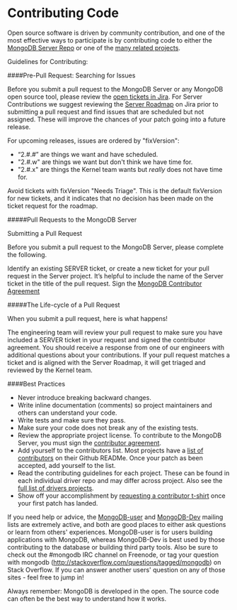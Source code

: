 Contributing Code
===========================================

Open source software is driven by community contribution, and one of the most effective ways to participate is by contributing code to either the [MongoDB Server Repo](https://github.com/mongodb/mongo) or one of the [many related projects](http://docs.mongodb.org/ecosystem/drivers/).

Guidelines for Contributing:

####Pre-Pull Request: Searching for Issues

Before you submit a pull request to the MongoDB Server or any MongoDB open source tool, please review the [open tickets in Jira](https://jira.mongodb.org/browse/). For Server Contributions we suggest reviewing the [Server Roadmap](https://jira.mongodb.org/browse/SERVER#selectedTab=com.atlassian.jira.plugin.system.project%3Aroadmap-panel) on Jira prior to submitting a pull request and find issues that are scheduled but not assigned. These will improve the chances of your patch going into a future release. 

For upcoming releases, issues are ordered by "fixVersion":

- “2.#.#” are things we want and have scheduled.
- "2.#.w" are things we want but don't think we have time for.
- "2.#.x" are things the Kernel team wants but *really* does not have time for.

Avoid tickets with fixVersion "Needs Triage". This is the default fixVersion for new tickets, and it indicates that no decision has been made on the ticket request for the roadmap.

#####Pull Requests to the MongoDB Server

Submitting a Pull Request 

Before you submit a pull request to the MongoDB Server, please complete the following. 

Identify an existing SERVER ticket, or create a new ticket for your pull request in the Server project. It’s helpful to include the name of the Server ticket in the title of the pull request.
Sign the [MongoDB Contributor Agreement](http://www.mongodb.com/legal/contributor-agreement)

#####The Life-cycle of a Pull Request 

When you submit a pull request, here is what happens!

The engineering team will review your pull request to make sure you have included a SERVER ticket in your request and signed the contributor agreement.
You should receive a response from one of our engineers with additional questions about your contributions.
If your pull request matches a ticket and is aligned with the Server Roadmap, it will get triaged and reviewed by the Kernel team. 


####Best Practices

* Never introduce breaking backward changes.
* Write inline documentation (comments) so project maintainers and others can understand your code.
* Write tests and make sure they pass.
* Make sure your code does not break any of the existing tests.
* Review the appropriate project license. To contribute to the MongoDB Server, you must sign the [contributor agreement](http://www.mongodb.com/legal/contributor-agreement).
* Add yourself to the contributors list. Most projects have a [list of contributors](https://github.com/mongodb/mongo-hadoop#contributors)
on their Github READMe. Once your patch as been accepted, add yourself to the list. 
* Read the contributing guidelines for each project. These can be found in each individual driver repo and may differ across project. Also see the [full list of drivers projects](http://docs.mongodb.org/ecosystem/drivers/).
* Show off your accomplishment by [requesting a contributor t-shirt](http://www.mongodb.com/swag) once your first patch has landed.

If you need help or advice, the [MongoDB-user](https://groups.google.com/forum/#!forum/mongodb-user) and [MongoDB-Dev](https://groups.google.com/forum/#!forum/mongodb-dev) mailing lists are extremely active, and both are good places to either ask questions or learn from others' experiences. MongoDB-user is for users building applications with MongoDB, whereas MongoDB-Dev is best used by those contributing to the database or building third party tools. Also be sure to check out the #mongodb IRC channel on Freenode, or tag your question with mongodb (http://stackoverflow.com/questions/tagged/mongodb) on Stack Overflow. If you can answer another users' question on any of those sites - feel free to jump in! 

Always remember: MongoDB is developed in the open. The source code can often be the best way to understand how it works.
